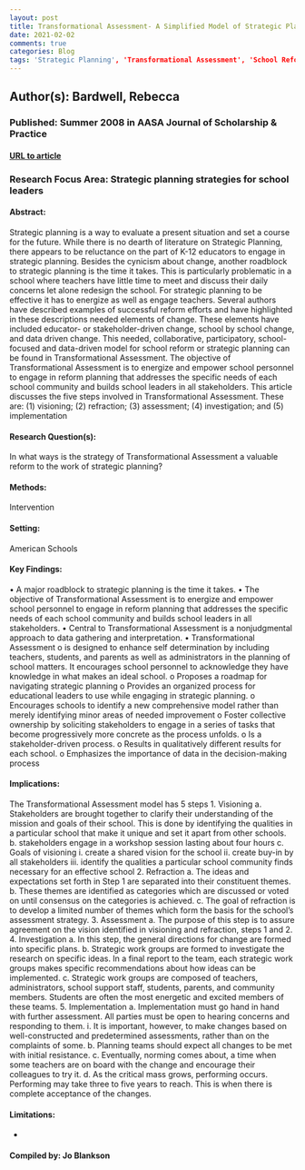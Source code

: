 ```yaml
---
layout: post
title: Transformational Assessment- A Simplified Model of Strategic Planning
date: 2021-02-02
comments: true
categories: Blog
tags: 'Strategic Planning', 'Transformational Assessment', 'School Reform', 'Educational Leadership', 'Change'
---
```


## Author(s): Bardwell, Rebecca

### Published: Summer 2008 in AASA Journal of Scholarship & Practice

#### [URL to article](https://www.aasa.org/uploadedFiles/Publications/Journals/AASA_Journal_of_Scholarship_and_Practice/Summer08FINAL093008.pdf)

### Research Focus Area: Strategic planning strategies for school leaders

#### Abstract:
Strategic planning is a way to evaluate a present situation and set a course for the future. While there is no dearth of literature on Strategic Planning, there appears to be reluctance on the part of K-12 educators to engage in strategic planning. Besides the cynicism about change, another roadblock to strategic planning is the time it takes. This is particularly problematic in a school where teachers have little time to meet and discuss their daily concerns let alone redesign the school. For strategic planning to be effective it has to energize as well as engage teachers. Several authors have described examples of successful reform efforts and have highlighted in these descriptions needed elements of change. These elements have included educator- or stakeholder-driven change, school by school change, and data driven change. This needed, collaborative, participatory, school-focused and data-driven model for school reform or strategic planning can be found in Transformational Assessment. The objective of Transformational Assessment is to energize and empower school personnel to engage in reform planning that addresses the specific needs of each school community and builds school leaders in all stakeholders. This article discusses the five steps involved in Transformational Assessment. These are: (1) visioning; (2) refraction; (3) assessment; (4) investigation; and (5) implementation


#### Research Question(s):
In what ways is the strategy of Transformational Assessment a valuable reform to the work of strategic planning?


#### Methods:
Intervention


#### Setting:
American Schools


#### Key Findings:
• A major roadblock to strategic planning is the time it takes. • The objective of Transformational Assessment is to energize and empower school personnel to engage in reform planning that addresses the specific needs of each school community and builds school leaders in all stakeholders. • Central to Transformational Assessment is a nonjudgmental approach to data gathering and interpretation. • Transformational Assessment o is designed to enhance self determination by including teachers, students, and parents as well as administrators in the planning of school matters. It encourages school personnel to acknowledge they have knowledge in what makes an ideal school. o Proposes a roadmap for navigating strategic planning o Provides an organized process for educational leaders to use while engaging in strategic planning. o Encourages schools to identify a new comprehensive model rather than merely identifying minor areas of needed improvement o Foster collective ownership by soliciting stakeholders to engage in a series of tasks that become progressively more concrete as the process unfolds. o Is a stakeholder-driven process. o Results in qualitatively different results for each school. o Emphasizes the importance of data in the decision-making process 


#### Implications:
The Transformational Assessment model has 5 steps 1. Visioning a. Stakeholders are brought together to clarify their understanding of the mission and goals of their school. This is done by identifying the qualities in a particular school that make it unique and set it apart from other schools. b. stakeholders engage in a workshop session lasting about four hours c. Goals of visioning i. create a shared vision for the school ii. create buy-in by all stakeholders iii. identify the qualities a particular school community finds necessary for an effective school 2. Refraction a. The ideas and expectations set forth in Step 1 are separated into their constituent themes. b. These themes are identified as categories which are discussed or voted on until consensus on the categories is achieved. c. The goal of refraction is to develop a limited number of themes which form the basis for the school’s assessment strategy. 3. Assessment a. The purpose of this step is to assure agreement on the vision identified in visioning and refraction, steps 1 and 2.  4. Investigation a. In this step, the general directions for change are formed into specific plans. b. Strategic work groups are formed to investigate the research on specific ideas. In a final report to the team, each strategic work groups makes specific recommendations about how ideas can be implemented. c. Strategic work groups are composed of teachers, administrators, school support staff, students, parents, and community members. Students are often the most energetic and excited members of these teams. 5. Implementation a. Implementation must go hand in hand with further assessment. All parties must be open to hearing concerns and responding to them. i. It is important, however, to make changes based on well-constructed and predetermined assessments, rather than on the complaints of some. b. Planning teams should expect all changes to be met with initial resistance. c. Eventually, norming comes about, a time when some teachers are on board with the change and encourage their colleagues to try it. d. As the critical mass grows, performing occurs. Performing may take three to five years to reach. This is when there is complete acceptance of the changes. 


#### Limitations:
-


#### Compiled by: Jo Blankson

